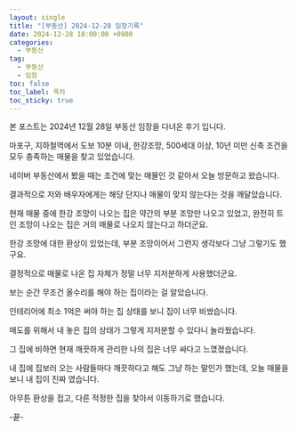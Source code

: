```yaml
---
layout: single
title: "[부동산] 2024-12-28 임장기록"
date: 2024-12-28 18:00:00 +0900
categories: 
  - 부동산
tag: 
  - 부동산
  - 임장
toc: false
toc_label: 목차
toc_sticky: true
---
```


본 포스트는 2024년 12월 28일 부동산 임장을 다녀온 후기 입니다.

마포구, 지하철역에서 도보 10분 이내, 한강조망, 500세대 이상, 10년 미만 신축 조건을 모두 충족하는 매물을 찾고 있었습니다.

네이버 부동산에서 봤을 때는 조건에 맞는 매물인 것 같아서 오늘 방문하고 왔습니다.

결과적으로 저와 배우자에게는 해당 단지나 매물이 맞지 않는다는 것을 깨달았습니다.

현재 매물 중에 한강 조망이 나오는 집은 약간의 부분 조망만 나오고 있었고, 완전히 트인 조망이 나오는 집은 거의 매물로 나오지 않는다고 하더군요.

한강 조망에 대한 환상이 있었는데, 부분 조망이어서 그런지 생각보다 그냥 그렇기도 했구요.

결정적으로 매물로 나온 집 자체가 정말 너무 지저분하게 사용했더군요.

보는 순간 무조건 올수리를 해야 하는 집이라는 걸 알았습니다. 

인테리어에 최소 1억은 써야 하는 집 상태를 보니 집이 너무 비쌌습니다.

매도를 위해서 내 놓은 집의 상태가 그렇게 지저분할 수 있다니 놀라웠습니다.

그 집에 비하면 현재 깨끗하게 관리한 나의 집은 너무 싸다고 느꼈졌습니다.

내 집에 집보러 오는 사람들마다 깨끗하다고 해도 그냥 하는 말인가 했는데, 오늘 매물을 보니 내 집이 진짜 였습니다.

아무튼 환상을 접고, 다른 적정한 집을 찾아서 이동하기로 했습니다.

-끝-
